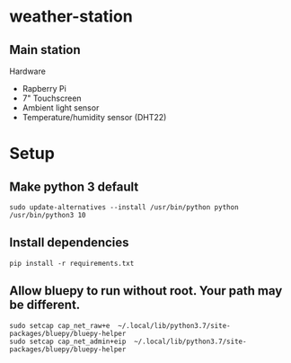 # weather-station


## Main station

Hardware

- Rapberry Pi
- 7" Touchscreen
- Ambient light sensor
- Temperature/humidity sensor (DHT22)


# Setup

## Make python 3 default
```
sudo update-alternatives --install /usr/bin/python python /usr/bin/python3 10
```

## Install dependencies
```
pip install -r requirements.txt
```

## Allow bluepy to run without root. Your path may be different.
```
sudo setcap cap_net_raw+e  ~/.local/lib/python3.7/site-packages/bluepy/bluepy-helper
sudo setcap cap_net_admin+eip  ~/.local/lib/python3.7/site-packages/bluepy/bluepy-helper
```